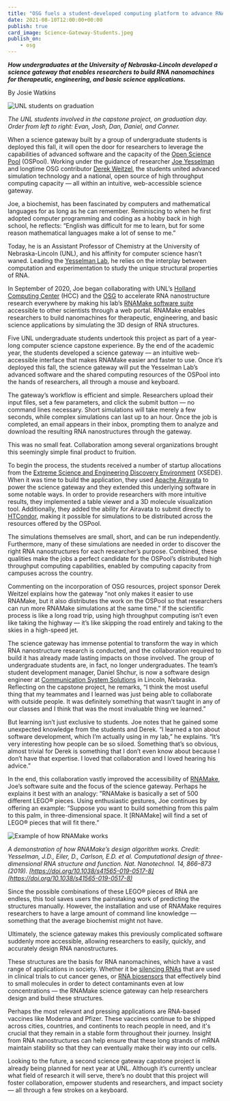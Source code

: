 ```yaml
---
title: "OSG fuels a student-developed computing platform to advance RNA nanomachines" 
date: 2021-08-10T12:00:00+00:00
publish: true
card_image: Science-Gateway-Students.jpeg
publish_on:
    - osg
--- 
```

***How undergraduates at the University of Nebraska-Lincoln developed a science gateway that enables researchers to build RNA nanomachines for therapeutic, engineering, and basic science applications.***

By Josie Watkins

<img src="{{ '/Science-Gateway-Students.jpeg' | relative_url }}" alt="UNL students on graduation"/>

*The UNL students involved in the capstone project, on graduation day. Order from left to right: Evan, Josh, Dan, Daniel, and Conner.*

When a science gateway built by a group of undergraduate students is deployed this fall, it will open the door for researchers to leverage the capabilities of advanced software and the capacity of the [Open Science Pool](https://opensciencegrid.org/about/open_science_pool/) (OSPool). Working under the guidance of researcher [Joe Yesselman](https://chem.unl.edu/joseph-yesselman) and longtime OSG contributor [Derek Weitzel](https://derekweitzel.com/), the students united advanced simulation technology and a national, open source of high throughput computing capacity –– all within an intuitive, web-accessible science gateway.
 
Joe, a biochemist, has been fascinated by computers and mathematical languages for as long as he can remember. Reminiscing to when he first adopted computer programming and coding as a hobby back in high school, he reflects: “English was difficult for me to learn, but for some reason mathematical languages make a lot of sense to me.”
 
Today, he is an Assistant Professor of Chemistry at the University of Nebraska-Lincoln (UNL), and his affinity for computer science hasn’t waned. Leading the [Yesselman Lab](https://yesselmanlab.com/), he relies on the interplay between computation and experimentation to study the unique structural properties of RNA.
 
In September of 2020, Joe began collaborating with UNL’s [Holland Computing Center](https://hcc.unl.edu/) (HCC) and the [OSG](https://opensciencegrid.org/) to accelerate RNA nanostructure research everywhere by making his lab’s [RNAMake software suite](https://simtk.org/frs/?group_id=1749) accessible to other scientists through a web portal. RNAMake enables researchers to build nanomachines for therapeutic, engineering, and basic science applications by simulating the 3D design of RNA structures.
 
Five UNL undergraduate students undertook this project as part of a year-long computer science capstone experience. By the end of the academic year, the students developed a science gateway –– an intuitive web-accessible interface that makes RNAMake easier and faster to use. Once it’s deployed this fall, the science gateway will put the Yesselman Lab’s advanced software and the shared computing resources of the OSPool into the hands of researchers, all through a mouse and keyboard.
 
The gateway’s workflow is efficient and simple. Researchers upload their input files, set a few parameters, and click the submit button –– no command lines necessary. Short simulations will take merely a few seconds, while complex simulations can last up to an hour. Once the job is completed, an email appears in their inbox, prompting them to analyze and download the resulting RNA nanostructures through the gateway.
 
This was no small feat. Collaboration among several organizations brought this seemingly simple final product to fruition.
 
To begin the process, the students received a number of startup allocations from the [Extreme Science and Engineering Discovery Environment](https://www.xsede.org/) (XSEDE). When it was time to build the application, they used [Apache Airavata](https://airavata.apache.org/) to power the science gateway and they extended this underlying software in some notable ways. In order to provide researchers with more intuitive results, they implemented a table viewer and a 3D molecule visualization tool. Additionally, they added the ability for Airavata to submit directly to [HTCondor](https://research.cs.wisc.edu/htcondor/index.html), making it possible for simulations to be distributed across the resources offered by the OSPool.
 
The simulations themselves are small, short, and can be run independently. Furthermore, many of these simulations are needed in order to discover the right RNA nanostructures for each researcher’s purpose. Combined, these qualities make the jobs a perfect candidate for the OSPool’s distributed high throughput computing capabilities, enabled by computing capacity from campuses across the country.
 
Commenting on the incorporation of OSG resources, project sponsor Derek Weitzel explains how the gateway “not only makes it easier to use RNAMake, but it also distributes the work on the OSPool so that researchers can run more RNAMake simulations at the same time.” If the scientific process is like a long road trip, using high throughput computing isn’t even like taking the highway –– it’s like skipping the road entirely and taking to the skies in a high-speed jet.
 
The science gateway has immense potential to transform the way in which RNA nanostructure research is conducted, and the collaboration required to build it has already made lasting impacts on those involved. The group of undergraduate students are, in fact, no longer undergraduates. The team’s student development manager, Daniel Shchur, is now a software design engineer at [Communication System Solutions](https://www.css-design.com/) in Lincoln, Nebraska. Reflecting on the capstone project, he remarks, “I think the most useful thing that my teammates and I learned was just being able to collaborate with outside people. It was definitely something that wasn’t taught in any of our classes and I think that was the most invaluable thing we learned.”
 
But learning isn’t just exclusive to students. Joe notes that he gained some unexpected knowledge from the students and Derek. “I learned a ton about software development, which I’m actually using in my lab,” he explains. “It’s very interesting how people can be so siloed. Something that’s so obvious, almost trivial for Derek is something that I don’t even know about because I don’t have that expertise. I loved that collaboration and I loved hearing his advice.”
 
In the end, this collaboration vastly improved the accessibility of [RNAMake](https://simtk.org/frs/?group_id=1749), Joe’s software suite and the focus of the science gateway. Perhaps he explains it best with an analogy: ”RNAMake is basically a set of 500 different LEGO® pieces. Using enthusiastic gestures, Joe continues by offering an example: “Suppose you want to build something from this palm to this palm, in three-dimensional space. It [RNAMake] will find a set of LEGO® pieces that will fit there.”

<img src="{{ '/RNAMake-Example.png' | relative_url }}" alt="Example of how RNAMake works"/>

*A demonstration of how RNAMake’s design algorithm works. Credit: Yesselman, J.D., Eiler, D., Carlson, E.D. et al. Computational design of three-dimensional RNA structure and function. Nat. Nanotechnol. 14, 866–873 (2019). [https://doi.org/10.1038/s41565-019-0517-8](https://doi.org/10.1038/s41565-019-0517-8)*

Since the possible combinations of these LEGO® pieces of RNA are endless, this tool saves users the painstaking work of predicting the structures manually. However, the installation and use of RNAMake requires researchers to have a large amount of command line knowledge –– something that the average biochemist might not have.
 
Ultimately, the science gateway makes this previously complicated software suddenly more accessible, allowing researchers to easily, quickly, and accurately design RNA nanostructures.
 
These structures are the basis for RNA nanomachines, which have a vast range of applications in society. Whether it be [silencing RNAs](https://doi.org/10.1038/nrg2504) that are used in clinical trials to cut cancer genes, or [RNA biosensors](https://doi.org/10.1038/s41587-020-0571-7) that effectively bind to small molecules in order to detect contaminants even at low concentrations –– the RNAMake science gateway can help researchers design and build these structures.
 
Perhaps the most relevant and pressing applications are RNA-based vaccines like Moderna and Pfizer. These vaccines continue to be shipped across cities, countries, and continents to reach people in need, and it's crucial that they remain in a stable form throughout their journey. Insight from RNA nanostructures can help ensure that these long strands of mRNA maintain stability so that they can eventually make their way into our cells.
 
Looking to the future, a second science gateway capstone project is already being planned for next year at UNL. Although it’s currently unclear what field of research it will serve, there’s no doubt that this project will foster collaboration, empower students and researchers, and impact society –– all through a few strokes on a keyboard.
